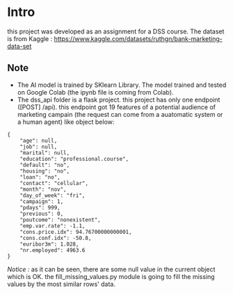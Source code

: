 # Intro
this project was developed as an assignment for a DSS course. 
The dataset is from Kaggle :
https://www.kaggle.com/datasets/ruthgn/bank-marketing-data-set

## Note
- The AI model is trained by SKlearn Library. The model trained and tested on Google Colab (the ipynb file is coming from Colab). 
- The dss_api folder is a flask project. this project has only one endpoint ([POST] /api). this endpoint got 19 features of a potential audience of marketing campain (the request can come from a auatomatic system or a human agent) like object below:
```
{
    "age": null,
    "job": null,
    "marital": null,
    "education": "professional.course",
    "default": "no",
    "housing": "no",
    "loan": "no",
    "contact": "cellular",
    "month": "nov",
    "day_of_week": "fri",
    "campaign": 1,
    "pdays": 999,
    "previous": 0,
    "poutcome": "nonexistent",
    "emp.var.rate": -1.1,
    "cons.price.idx": 94.76700000000001,
    "cons.conf.idx": -50.8,
    "euribor3m": 1.028,
    "nr.employed": 4963.6
}
```
*Notice :* as it can be seen, there are some null value in the current object which is OK. the fill_missing_values.py module is going to fill the missing values by the most similar rows' data. 
